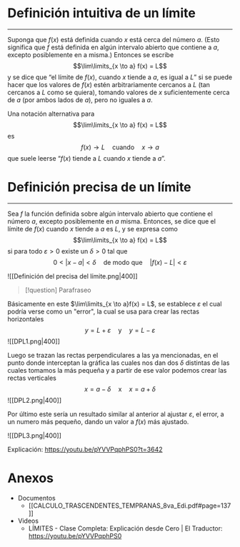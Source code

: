 # Definición intuitiva de un límite
---
Suponga que $f(x)$ está definida cuando $x$ está cerca del número $a$. (Esto significa que $f$ está definida en algún intervalo abierto que contiene a $a$, excepto posiblemente en a misma.) Entonces se escribe
$$\lim\limits_{x \to a} f(x) = L$$
y se dice que  “el límite de $f(x)$, cuando $x$ tiende a $a$, es igual a $L$” si se puede hacer que los valores de $f(x)$ estén arbitrariamente cercanos a $L$ (tan cercanos a $L$ como se quiera), tomando valores de $x$ suficientemente cerca de $a$ (por ambos lados de $a$), pero no iguales a $a$.

Una notación alternativa para
$$\lim\limits_{x \to a} f(x) = L$$
es
$$f(x) \to L \quad \text{cuando} \quad x \to a$$
que suele leerse “$f(x)$ tiende a $L$ cuando $x$ tiende a $a$”.

# Definición precisa de un límite
---
Sea $f$ la función definida sobre algún intervalo abierto que contiene el número $a$, excepto posiblemente en $a$ misma. Entonces, se dice que el límite de $f(x)$ cuando $x$ tiende a $a$ es $L$, y se expresa como
$$\lim\limits_{x \to a} f(x) = L$$
si para todo $\varepsilon > 0$ existe un  $\delta > 0$ tal que
$$0<|x-a|<\delta \quad \text{de modo que} \quad|f(x)-L|<\varepsilon$$

![[Definición del precisa del límite.png|400]]

>[!question] Parafraseo
>
Básicamente en este $\lim\limits_{x \to a}f(x) = L$, se establece $\varepsilon$ el cual podría verse como un "error", la cual se usa para crear las rectas horizontales$$y=L+\varepsilon \quad \text{y} \quad y=L-\varepsilon$$ ![[DPL1.png|400]]
>
Luego se trazan las rectas perpendiculares a las  ya mencionadas, en el punto donde interceptan la gráfica las cuales nos dan dos $\delta$ distintas de las cuales tomamos la más pequeña y a partir de ese valor podemos crear las rectas verticales $$x=a-\delta \quad \text{x} \quad x=a+\delta$$![[DPL2.png|400]]
>
Por último este sería un resultado similar al anterior al ajustar $\varepsilon$, el error, a un numero más pequeño, dando un valor a $f(x)$ más ajustado.
>
![[DPL3.png|400]]
>
Explicación: https://youtu.be/pYVVPqphPS0?t=3642
# Anexos
- Documentos
	- [[CALCULO_TRASCENDENTES_TEMPRANAS_8va_Edi.pdf#page=137]]
- Videos
	- LÍMITES - Clase Completa: Explicación desde Cero | El Traductor: https://youtu.be/pYVVPqphPS0